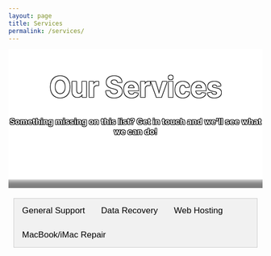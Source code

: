 ```yaml
---
layout: page
title: Services
permalink: /services/
---
```

<style type="text/css" media="screen">
  .title-container {
    margin: 10px auto;
    #max-width: 600px;
    text-align: center;
    color: white;
    text-shadow: -1px -1px 0 #000, 1px -1px 0 #000, -1px 1px 0 #000, 1px 1px 0 #000;
    background-color: white;
    background-image: url("/images/circuit-board-3.jpg");
    background-position: center; /* Center the image */
    background-repeat: no-repeat; /* Do not repeat the image */
    background-size: cover; /* Resize the background image to cover the entire container */
    #padding-bottom: 2px;
    #padding-top: 1px;
  }
  .header-img-shadow {
    box-shadow: inset 0px -20px 10px -5px rgba(0,0,0,0.5);
  }
  h1 {
    margin: 30px 0;
    font-size: 4em;
    line-height: 1;
    letter-spacing: -1px;
  }
  .page-content {
       background: rgb(2,0,36);
       background: linear-gradient(122deg, rgba(2,0,36,1) 0%, rgba(9,9,121,1) 25%, rgba(0,212,255,1) 100%); 
  }
  .wrapper {
      background-color: white;
      max-width: 80%;
      margin-right: auto;
      margin-left: auto;
      box-shadow: 0px 8px 15px 5px rgba(0,0,0,0.4);
  }
  .main-content {
    text-align: center;
    padding: 10px;
  }
  .column {
  float: left;
  width: 33%;
  padding-top: 10px;
}
.row:after {
  content: "";
  display: table;
  clear: both;
}
@media screen and (max-width: 600px) {
  .column {
    width: 100%;
  }
}

/* Style the tab */
.tab {
  overflow: hidden;
  border: 1px solid #ccc;
  background-color: #f1f1f1;
}

/* Style the buttons inside the tab */
.tab button {
  background-color: inherit;
  float: left;
  border: none;
  outline: none;
  cursor: pointer;
  padding: 14px 16px;
  transition: 0.3s;
  font-size: 17px;
}

/* Change background color of buttons on hover */
.tab button:hover {
  background-color: #ddd;
}

/* Create an active/current tablink class */
.tab button.active {
  background-color: #ccc;
}

/* Style the tab content */
.tabcontent {
  display: none;
  padding: 6px 12px;
  border: 1px solid #ccc;
  border-top: none;
  overflow-x: auto;

</style>

<div class="background-img"></div>
<div class="title-container">
  <br>
  <h1>Our Services</h1>

  <h3><strong>Something missing on this list? Get in touch and we'll see what we can do!</strong></h3>
  <br>
  <br>
  <br>
  <br>
<div class="header-img-shadow"><br></div>
</div>

<div class="main-content">
<div class="tab">
  <button class="tablinks" onclick="openTab(event, 'General Support')" id="defaultOpen">General Support</button>
  <button class="tablinks" onclick="openTab(event, 'Data Recovery')">Data Recovery</button>
  <button class="tablinks" onclick="openTab(event, 'Web Hosting')">Web Hosting</button>
  <button class="tablinks" onclick="openTab(event, 'MacBook Repair')">MacBook/iMac Repair</button>
</div>

<div id="General Support" class="tabcontent">
  <h3>General Support</h3>
  <h4>Hourly rates are charged for a minimum 1 hour, then in 15 minute increments</h4>
  <table>
   <tr>
        <th>Service</th>
        <th>Details</th>
        <th>Pricing (ex. GST) per hour</th>
    </tr>
    <tr>
        <td>On-Site Callout</td>
        <td>Scheduled on-site callout (24 hours notice required)</td>
        <td>$75</td>
    </tr>
    <tr>
        <td>Unscheduled (Emergency) On-Site Callout</td>
        <td>Same day emergency callout</td>
        <td>$150</td>
    </tr>
    <tr>
        <td>Remote Support</td>
        <td>Support is provided via AnyDesk - contact Support for the link</td>
        <td>$40</td>
    </tr>
    </table>
</div>

<div id="Data Recovery" class="tabcontent">
  <h3>Data Recovery</h3>
  <table>
   <tr>
        <th>Service</th>
        <th>Details</th>
        <th>Pricing (ex. GST)</th>
    </tr>
    <tr>
        <td>iPhone data recovery</td>
        <td>iPhone data recovery service - data provided back to you on USB drive</td>
        <td>$290</td>
    </tr>
    <tr>
        <td>PC/Mac Data Recovery</td>
        <td>Data recovered will be provided back to you on an external HDD</td>
        <td>$235</td>
    </tr>
    </table> 
</div>

<div id="Web Hosting" class="tabcontent">
  <h3>Web Hosting</h3>
   <table>
   <tr>
        <th>Plan</th>
        <th>Specifications</th>
        <th>Pricing (ex. GST) per month</th>
    </tr>
    <tr>
        <td>Basic<br><b><a href="https://my.sb2.group/index.php?rp=/store/shared-hosting/basic">Sign Up</a></b></td>
        <td>20 GB Storage,
            100 GB Transfer,
            1 add-on domain,
            Unlimited databases and email accounts</td>
        <td>$20</td>
    </tr>
    <tr>
        <td>Medium<br><b><a href="https://my.sb2.group/index.php?rp=/store/shared-hosting/medium">Sign Up</a></b></td>
        <td>35 GB Storage,
            Unlimited Transfer,
            3 add-on domains,
            Unlimited databases and email accounts</td>
        <td>$30</td>
    </tr>
    <tr>
        <td>Large<br><b><a href="https://my.sb2.group/index.php?rp=/store/shared-hosting/large">Sign Up</a></b></td>
        <td>50 GB Storage,
            Unlimited Transfer,
            6 add-on domains,
            Unlimited databases and email accounts</td>
        <td>$45</td>
    </tr>
    <tr>
        <td>Extra Large<br><b><a href="https://my.sb2.group/index.php?rp=/store/shared-hosting/extra-large">Sign Up</a></b></td>
        <td>80 GB Storage,
            Unlimited Transfer,
            10 add-on domains,
            Unlimited databases and email accounts</td>
        <td>$70</td>
    </tr>
    </table> 
</div>

<div id="MacBook Repair" class="tabcontent">
  <h3>MacBook / iMac Repair</h3>
  <h3>All jobs herein require a $60 payment up front, which factors in bench time.</h3>
  <table>
   <tr>
        <th>Service</th>
        <th>Details</th>
        <th>Pricing (ex. GST)</th>
    </tr>
    <tr>
        <td>Board Level Repair</td>
        <td>This includes water damage, or faults relating to the logic board of the device</td>
        <td>$325</td>
    </tr>
    </table>
</div>

  <script>
    document.getElementById("defaultOpen").click();

    function openTab(evt, tabName) {
    // Declare all variables
    var i, tabcontent, tablinks;

    // Get all elements with class="tabcontent" and hide them
    tabcontent = document.getElementsByClassName("tabcontent");
    for (i = 0; i < tabcontent.length; i++) {
        tabcontent[i].style.display = "none";
    }

    // Get all elements with class="tablinks" and remove the class "active"
    tablinks = document.getElementsByClassName("tablinks");
    for (i = 0; i < tablinks.length; i++) {
        tablinks[i].className = tablinks[i].className.replace(" active", "");
    }

    // Show the current tab, and add an "active" class to the button that opened the tab
    document.getElementById(tabName).style.display = "block";
    evt.currentTarget.className += " active";
    }

    
</script>